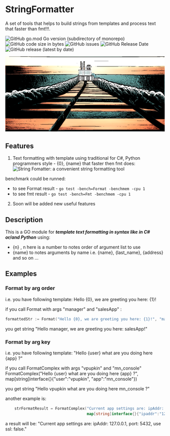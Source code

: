 # StringFormatter
A set of tools that helps to build strings from templates and process text that faster than fmt!!!.


![GitHub go.mod Go version (subdirectory of monorepo)](https://img.shields.io/github/go-mod/go-version/wissance/stringFormatter?style=plastic) 
![GitHub code size in bytes](https://img.shields.io/github/languages/code-size/wissance/stringFormatter?style=plastic) 
![GitHub issues](https://img.shields.io/github/issues/wissance/stringFormatter?style=plastic)
![GitHub Release Date](https://img.shields.io/github/release-date/wissance/stringFormatter) 
![GitHub release (latest by date)](https://img.shields.io/github/downloads/wissance/stringFormatter/v0.2.2/total?style=plastic)

![String Fomatter: a convenient string formatting tool](/img/sf_cover.png)

## Features

1. Text formatting with template using traditional for C#, Python programmers style - {0}, {name} that faster then fmt does:
![String Fomatter: a convenient string formatting tool](/img/benchmark2.png)

benchmark could be runned:
* to see Format result - `go test -bench=Format -benchmem -cpu 1`
* to see fmt result - `go test -bench=Fmt -benchmem -cpu 1`

2. Soon will be added new useful features

## Description
This is a GO module for ***template text formatting in syntax like in C# or/and Python*** using:
- {n} , n here is a number to notes order of argument list to use
- {name} to notes arguments by name i.e. {name}, {last_name}, {address} and so on ...

## Examples

### Format by arg order
i.e. you have following template:  Hello {0}, we are greeting you here: {1}!

if you call Format with args "manager" and "salesApp" : 

```go
formattedStr := Format("Hello {0}, we are greeting you here: {1}!", "manager", "salesApp")
```

you get string "Hello manager, we are greeting you here: salesApp!"

### Format by arg key
i.e. you have following template: "Hello {user} what are you doing here {app} ?"

if you call FormatComplex with args "vpupkin" and "mn_console" FormatComplex("Hello {user} what are you doing here {app} ?", map[string]interface{}{"user":"vpupkin", "app":"mn_console"})

you get string "Hello vpupkin what are you doing here mn_console ?"

another example is: 

```go
    strFormatResult = FormatComplex("Current app settings are: ipAddr: {ipaddr}, port: {port}, use ssl: {ssl}.", 
                                    map[string]interface{}{"ipaddr":"127.0.0.1", "port":5432, "ssl":false})
```
a result will be: "Current app settings are: ipAddr: 127.0.0.1, port: 5432, use ssl: false."

